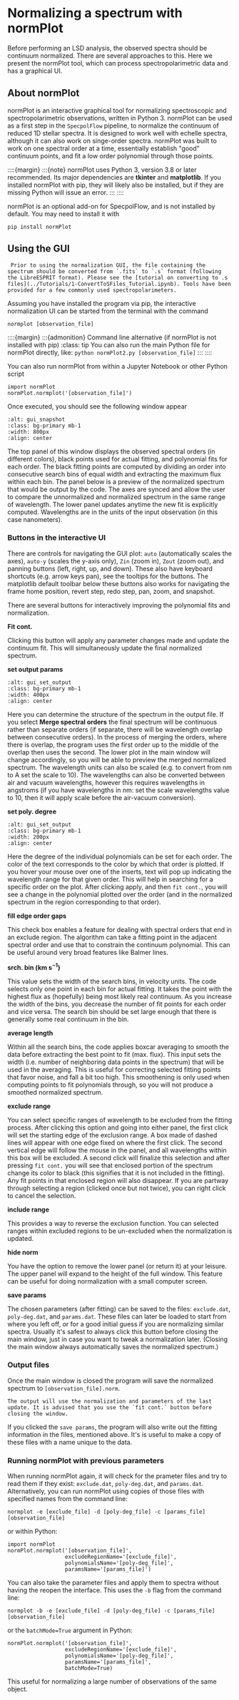 # Normalizing a spectrum with normPlot

Before performing an LSD analysis, the observed spectra should be continuum normalized. There are several approaches to this. Here we present the normPlot tool, which can process spectropolarimetric data and has a graphical UI.

## About normPlot

 normPlot is an interactive graphical tool for normalizing spectroscopic and spectropolarimetric observations, written in Python 3. normPlot can be used as a first step in the `SpecpolFlow` pipeline, to normalize the continuum of reduced 1D stellar spectra. It is designed to work well with echelle spectra, although it can also work on singe-order spectra. normPlot was built to work on one spectral order at a time, essentially establish "good" continuum points, and fit a low order polynomial through those points.

::::{margin}
:::{note}
normPlot uses Python 3, version 3.8 or later recommended. Its major dependencies are **tkinter** and **matplotlib**. If you installed normPlot with pip, they will likely also be installed, but if they are missing Python will issue an error. 
:::
::::

normPlot is an optional add-on for SpecpolFlow, and is not installed by default.  You may need to install it with
```
pip install normPlot
```

## Using the GUI

```{note}
 Prior to using the normalization GUI, the file containing the spectrum should be converted from `.fits` to `.s` format (following the LibreESPRIT format). Please see the [tutorial on converting to .s files](../Tutorials/1-ConvertToSFiles_Tutorial.ipynb). Tools have been provided for a few commonly used spectropolarimeters.  
```

Assuming you have installed the program via pip, the interactive normalization UI can be started from the terminal with the command 
```
normplot [observation_file]
```

::::{margin}
:::{admonition} Command line alternative (if normPlot is not installed with pip)
:class: tip 
You can also run the main Python file for normPlot directly, like:
`python normPlot2.py [observation_file]`
:::
::::

You can also run normPlot from within a Jupyter Notebook or other Python script
```
import normPlot
normPlot.normplot('[observation_file]')
```
Once executed, you should see the following window appear

```{image} ../normplot_images/user_guide_gui.png
:alt: gui_snapshot
:class: bg-primary mb-1
:width: 800px
:align: center
```

The top panel of this window displays the observed spectral orders (in different colors), black points used for actual fitting, and polynomial fits for each order. The black fitting points are computed by dividing an order into consecutive search bins of equal width and extracting the maximum flux within each bin. The panel below is a preview of the normalized spectrum that would be output by the code. The axes are synced and allow the user to compare the unnormalized and normalized spectrum in the same range of wavelength. The lower panel updates anytime the new fit is explicitly computed. Wavelengths are in the units of the input observation (in this case nanometers).

### Buttons in the interactive UI

There are controls for navigating the GUI plot:
`auto` (automatically scales the axes), `auto-y` (scales the y-axis only), `Zin` (zoom in), `Zout` (zoom out), and panning buttons (left, right, up, and down).
These also have keyboard shortcuts (e.g. arrow keys pan), see the tooltips for the buttons.
The matplotlib default toolbar below these buttons also works for navigating the frame home position, revert step, redo step, pan, zoom, and snapshot.

There are several buttons for interactively improving the polynomial fits and normalization. 

**Fit cont.**

Clicking this button will apply any parameter changes made and update the continuum fit. This will simultaneously update the final normalized spectrum. 


**set output params**

```{image} ../normplot_images/user_guide_set_output.png
:alt: gui_set_output
:class: bg-primary mb-1
:width: 400px
:align: center
```

Here you can determine the structure of the spectrum in the output file. If you select **Merge spectral orders** the final spectrum will be continuous rather than separate orders (if separate, there will be wavelength overlap between consecutive orders). In the process of merging the orders, where there is overlap, the program uses the first order up to the middle of the overlap then uses the second. The lower plot in the main window will change accordingly, so you will be able to preview the merged normalized spectrum. The wavelength units can also be scaled (e.g. to convert from nm to A set the scale to 10). The wavelengths can also be converted between air and vacuum wavelengths, however this requires wavelengths in angstroms (if you have wavelengths in nm: set the scale wavelengths value to 10, then it will apply scale before the air-vacuum conversion). 

**set poly. degree**

```{image} ../normplot_images/user_guide_polyfit_params.png
:alt: gui_set_output
:class: bg-primary mb-1
:width: 200px
:align: center
```

Here the degree of the individual polynomials can be set for each order. The color of the text corresponds to the color by which that order is plotted. If you hover your mouse over one of the inserts, text will pop up indicating the wavelength range for that given order. This will help in searching for a specific order on the plot. After clicking apply, and then `fit cont.`, you will see a change in the polynomial plotted over the order (and in the normalized spectrum in the region corresponding to that order). 

**fill edge order gaps**

This check box enables a feature for dealing with spectral orders that end in an exclude region.  The algorithm can take a fitting point in the adjacent spectral order and use that to constrain the continuum polynomial.  This can be useful around very broad features like Balmer lines.

**srch. bin (km s$^{-1}$)**

This value sets the width of the search bins, in velocity units. The code selects only one point in each bin for actual fitting. It takes the point with the highest flux as (hopefully) being most likely real continuum. As you increase the width of the bins, you decrease the number of fit points for each order and vice versa. The search bin should be set large enough that there is generally some real continuum in the bin.  

**average length**

Within all the search bins, the code applies boxcar averaging to smooth the data before extracting the best point to fit (max. flux). This input sets the width (i.e. number of neighboring data points in the spectrum) that will be used in the averaging. This is useful for correcting selected fitting points that favor noise, and fall a bit too high. This smoothening is only used when computing points to fit polynomials through, so you will not produce a smoothed normalized spectrum.     

**exclude range**

You can select specific ranges of wavelength to be excluded from the fitting process. After clicking this option and going into either panel, the first click will set the starting edge of the exclusion range. A box made of dashed lines will appear with one edge fixed on where the first click. The second vertical edge will follow the mouse in the panel, and all wavelengths within this box will be excluded. A second click will finalize this selection and after pressing `fit cont.` you will see that enclosed portion of the spectrum change its color to black (this signifies that it is not included in the fitting). Any fit points in that enclosed region will also disappear.  If you are partway through selecting a region (clicked once but not twice), you can right click to cancel the selection.

**include range**

This provides a way to reverse the exclusion function. You can selected ranges within excluded regions to be un-excluded when the normalization is updated. 

**hide norm**

You have the option to remove the lower panel (or return it) at your leisure. The upper panel will expand to the height of the full window. This feature can be useful for doing normalization with a small computer screen.

**save params**

The chosen parameters (after fitting) can be saved to the files:  `exclude.dat`, `poly-deg.dat`, and `params.dat`.  These files can later be loaded to start from where you left off, or for a good initial guess if you are normalizing similar spectra.  Usually it's safest to always click this button before closing the main window, just in case you want to tweak a normalization later.  (Closing the main window always automatically saves the normalized spectrum.)

###  Output files
Once the main window is closed the program will save the normalized spectrum to `[observation_file].norm`.
```{note}
The output will use the normalization and parameters of the last update. It is advised that you use the `fit cont.` button before closing the window.
```

If you clicked the `save params`, the program will also write out the fitting information in the files, mentioned above. It's is useful to make a copy of these files with a name unique to the data. 

### Running normPlot with previous parameters
When running normPlot again, it will check for the prameter files and try to read them if they exist: `exclude.dat`, `poly-deg.dat`, and `params.dat`.  Alternatively, you can run normPlot using copies of those files with specified names from the command line:
```
normplot -e [exclude_file] -d [poly-deg_file] -c [params_file] [observation_file]
```
or within Python:
```
import normPlot
normPlot.normplot('[observation_file]',
                  excludeRegionName='[exclude_file]', 
                  polynomialsName='[poly-deg_file]', 
                  paramsName='[params_file]')
```

You can also take the parameter files and apply them to spectra without having the reopen the interface.  This uses the `-b` flag from the command line:
```
normplot -b -e [exclude_file] -d [poly-deg_file] -c [params_file] [observation_file]
```
or the `batchMode=True` argument in Python:
```
normPlot.normplot('[observation_file]',
                  excludeRegionName='[exclude_file]', 
                  polynomialsName='[poly-deg_file]', 
                  paramsName='[params_file]',
                  batchMode=True)
```
This useful for normalizing a large number of observations of the same object. 




